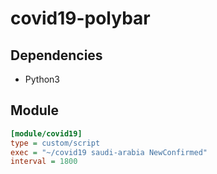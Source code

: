 # covid19-polybar

## Dependencies
* Python3

## Module

```ini
[module/covid19]
type = custom/script
exec = "~/covid19 saudi-arabia NewConfirmed"
interval = 1800
```
